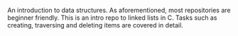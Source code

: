 An introduction to data structures. As aforementioned, most repositories are beginner friendly. This is an intro repo to linked lists in C. Tasks such as creating, traversing and deleting items are covered in detail.

